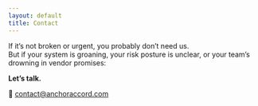 ```yaml
---
layout: default
title: Contact
---
```


If it’s not broken or urgent, you probably don’t need us.  
But if your system is groaning, your risk posture is unclear,
or your team’s drowning in vendor promises:

**Let’s talk.**

📧 [contact@anchoraccord.com](mailto:contact@anchoraccord.com)
